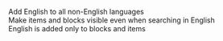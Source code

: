 Add English to all non-English languages
<br>
Make items and blocks visible even when searching in English
<br>
English is added only to blocks and items
